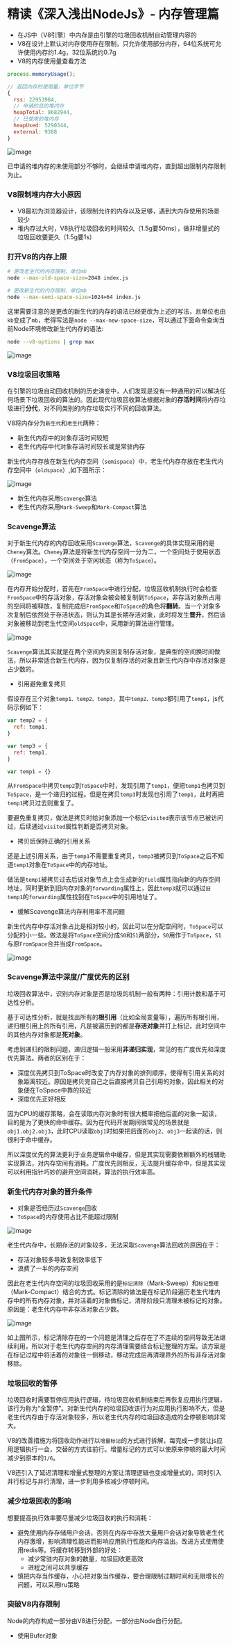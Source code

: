 # 精读《深入浅出NodeJs》- 内存管理篇

- 在JS中（V8引擎）中内存是由引擎的垃圾回收机制自动管理内容的
- V8在设计上默认对内存使用存在限制，只允许使用部分内存，64位系统可允许使用内存约1.4g，32位系统约0.7g
- V8的内存使用量查看方法

```js
process.memoryUsage();

// 返回内存的使用量，单位字节
{
  rss: 22953984,
  // 申请的总的堆内存
  heapTotal: 9682944,
  // 已使用的堆内存
  heapUsed: 5290344,
  external: 9388
}
```

![image](https://note.youdao.com/yws/res/21712/B1E9948264AA417F8AD55CB4AB12009B)

已申请的堆内存的未使用部分不够时，会继续申请堆内存，直到超出限制内存限制为止。

### V8限制堆内存大小原因

- V8最初为浏览器设计，该限制允许的内存以及足够，遇到大内存使用的场景较少
- 堆内存过大时，V8执行垃圾回收的时间较久（1.5g要50ms），做非增量式的垃圾回收要更久（1.5g要1s）

### 打开V8的内存上限

```bash
# 更改老生代的内存限制，单位mb
node --max-old-space-size=2048 index.js

# 更改新生代的内存限制，单位mb
node --max-semi-space-size=1024=64 index.js
```

这里需要注意的是更改的新生代的内存的语法已经更改为上述的写法，且单位也由`kb`变成了`mb`，老得写法是`node --max-new-space-size`，可以通过下面命令查询当前Node环境修改新生代内存的语法:

```bash
node --v8-options | grep max
```

![image](https://note.youdao.com/yws/res/21728/25D7430997C5465BBAB4F6DAB365AFE0)

### V8垃圾回收策略

在引擎的垃圾自动回收机制的历史演变中，人们发现是没有一种通用的可以解决任何场景下垃圾回收的算法的。因此现代垃圾回收算法根据对象的**存活时间**将内存垃圾进行**分代**，对不同类别的内存垃圾实行不同的回收算法。

V8将内存分为`新生代`和`老生代`两种：

- 新生代内存中的对象存活时间较短
- 老生代内存中代对象存活时间较长或是常驻内存

新生代内存存放在新生代内存空间（`semispace`）中，老生代内存存放在老生代内存空间中（`oldspace`）,如下图所示：

![image](https://note.youdao.com/yws/res/21750/D7D58CC2530E4E6CAA4672C9E7EFF4A2)

- 新生代内存采用`Scavenge`算法
- 老生代内存采用`Mark-Sweep`和`Mark-Compact`算法

### Scavenge算法

对于新生代内存的内存回收采用`Scavenge`算法，`Scavenge`的具体实现采用的是`Cheney`算法。`Cheney`算法是将新生代内存空间一分为二，一个空间处于使用状态（`FromSpace`），一个空间处于空闲状态（称为`ToSpace`）。

![image](https://note.youdao.com/yws/res/21767/8940B3F2742F4A22A7B1190112EE6448)

在内存开始分配时，首先在`FromSpace`中进行分配，垃圾回收机制执行时会检查`FromSpace`中的存活对象，存活对象会被会被复制到`ToSpace`，非存活对象所占用的空间将被释放，复制完成后`FromSpace`和`ToSpace`的角色将**翻转**。当一个对象多次复制后依然处于存活状态，则认为其是长期存活对象，此时将发生**晋升**，然后该对象被移动到老生代空间`oldSpace`中，采用新的算法进行管理。

![image](https://note.youdao.com/yws/res/21928/CC1868269FAC42D08F923DF52CFDC4FD)

`Scavenge`算法其实就是在两个空间内来回复制存活对象，是典型的空间换时间做法，所以非常适合新生代内存，因为仅复制存活的对象且新生代内存中存活对象是占少数的。

- 引用避免重复拷贝

假设存在三个对象`temp1、temp2、temp3`，其中`temp2、temp3`都引用了`temp1`，js代码示例如下：

```js
var temp2 = {
  ref: temp1,
}

var temp3 = {
  ref: temp1,
}

var temp1 = {}
```

从`FromSpace`中拷贝`temp2`到`ToSpace`中时，发现引用了`temp1`，便把`temp1`也拷贝到`ToSpace`，是一个递归的过程。但是在拷贝`temp3`时发现也引用了`temp1`，此时再把`temp1`拷贝过去则重复了。

要避免重复拷贝，做法是拷贝时给对象添加一个标记`visited`表示该节点已被访问过，后续通过`visited`属性判断是否拷贝对象。

- 拷贝后保持正确的引用关系

还是上述引用关系，由于`temp1`不需要重复拷贝，`temp3`被拷贝到`ToSpace`之后不知道`temp1`对象在`ToSpace`中的内存地址。

做法是`temp1`被拷贝过去后该对象节点上会生成新的`field`属性指向新的内存空间地址，同时更新到旧内存对象的`forwarding`属性上，因此`temp3`就可以通过`旧temp1`的`forwarding`属性找到在`ToSpace`中的引用地址了。

- 缓解Scavenge算法内存利用率不高问题

新生代内存中存活对象占比是相对较小的，因此可以在分配空间时，`ToSpace`可以分配的小一些。做法是将`ToSpace`空间分成`S0`和`S1`两部分，`S0`用作于`ToSpace`，`S1`与原`FromSpace`合并当成`FromSpace`。

![image](https://note.youdao.com/yws/res/21916/2AA0237E318346459FAE13D96E5E5E2C)

### Scavenge算法中深度/广度优先的区别

垃圾回收算法中，识别内存对象是否是垃圾的机制一般有两种：引用计数和基于可达性分析。

基于可达性分析，就是找出所有的**根引用**（比如全局变量等），遍历所有根引用，递归根引用上的所有引用，凡是被遍历到的都是**存活对象**并打上标记，此时空间中的其他内存对象都是**死对象**。

考虑到递归的限制问题，递归逻辑一般采用**非递归实现**，常见的有广度优先和深度优先算法。两者的区别在于：

- 深度优先拷贝到ToSpace时改变了内存对象的排列顺序，使得有引用关系的对象距离较近。原因是拷贝完自己之后直接拷贝自己引用的对象，因此相关的对象便在ToSpace中靠的较近
- 深度优先正好相反

因为CPU的缓存策略，会在读取内存对象时有很大概率把他后面的对象一起读，目的是为了更快的命中缓存。因为在代码开发期间很常见的场景就是`obj1.obj2.obj3`，此时CPU读取`obj1`时如果把后面的`obj2`、`obj3`一起读的话，则很利于命中缓存。

所以深度优先的算法更利于业务逻辑命中缓存，但是其实现需要依赖额外的栈辅助实现算法，对内存空间有消耗。广度优先则相反，无法提升缓存命中，但是其实现可以利用指针巧妙的避开空间消耗，算法的执行效率高。

### 新生代内存对象的晋升条件

- 对象是否经历过`Scavenge`回收
- `ToSpace`的内存使用占比不能超过限制

![image](https://note.youdao.com/yws/res/21796/1823317ADB4F44CD8A8A37E76F58E751)

老生代内存中，长期存活的对象较多，无法采取`Scavenge`算法回收的原因在于：

- 存活对象较多导致复制效率低下
- 浪费了一半的内存空间

因此在老生代内存空间的垃圾回收采用的是`标记清除`（Mark-Sweep）和`标记整理`（Mark-Compact）结合的方式。标记清除的做法是在标记阶段遍历老生代堆内存中的所有内存对象，并对活着的对象做标记，清除阶段只清理未被标记的对象。原因是：老生代内存中非存活对象占少数。

![image](https://note.youdao.com/yws/res/21814/E281F7A6257143668A4572ACB9AC1026)

如上图所示，标记清除存在的一个问题是清理之后存在了不连续的空间导致无法继续利用，所以对于老生代内存空间的内存清理需要结合标记整理的方案。该方案是在标记过程中将活着的对象往一侧移动，移动完成后再清理界外的所有非存活对象移除。

### 垃圾回收的暂停

垃圾回收时需要暂停应用执行逻辑，待垃圾回收机制结束后再恢复应用执行逻辑，该行为称为“全暂停”。对新生代内存的垃圾回收该行为对应用执行影响不大，但是老生代内存由于存活对象较多，所以老生代内存的垃圾回收造成的全停顿影响非常大。

V8的改善措施为将回收动作进行以`增量标记`的方式进行拆解，每完成一步就让js应用逻辑执行一会，交替的方式往前行。增量标记的方式可以使原来停顿的最大时间减少到原本的`1/6`。

V8还引入了延迟清理和增量式整理的方案让清理逻辑也变成增量式的，同时引入并行标记与并行清理，进一步利用多核减少停顿时间。

### 减少垃圾回收的影响

想要提高执行效率要尽量减少垃圾回收的执行和消耗：

- 避免使用内存存储用户会话，否则在内存中存放大量用户会话对象导致老生代内存激增，影响清理性能进而影响应用执行性能和内存溢出。改进方式使用使用redis等。将缓存转移到外部的好处：
    - 减少常驻内存对象的数量，垃圾回收更高效
    - 进程之间可以共享缓存
- 慎把内存当作缓存，小心把对象当作缓存，要合理限制过期时间和无限增长的问题，可以采用lru策略

### 突破V8内存限制

Node的内存构成一部分由V8进行分配，一部分由Node自行分配。

- 使用Bufer对象